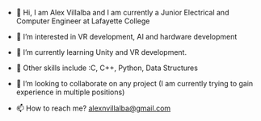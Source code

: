 - 👋 Hi, I am Alex Villalba and I am currently a Junior Electrical and Computer Engineer at Lafayette College
- 👀 I’m interested in VR development, AI and hardware development
- 🌱 I’m currently learning Unity and VR development.
- 💪 Other skills include :C, C++, Python, Data Structures
    

- 💞️ I’m looking to collaborate on any project (I am currently trying to gain experience in multiple positions) 
- 📫 How to reach me?
  alexnvillalba@gmail.com

<!---
UalexU/UalexU is a ✨ special ✨ repository because its `README.md` (this file) appears on your GitHub profile.
You can click the Preview link to take a look at your changes.
--->
